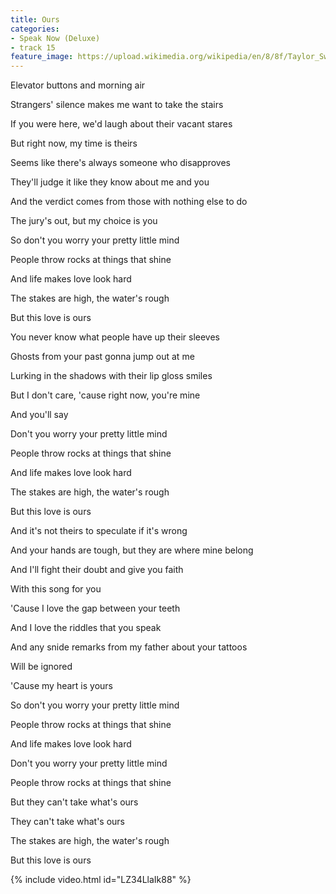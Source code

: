 ```yaml
---
title: Ours
categories:
- Speak Now (Deluxe)
- track 15
feature_image: https://upload.wikimedia.org/wikipedia/en/8/8f/Taylor_Swift_-_Speak_Now_cover.png
--- 
```

Elevator buttons and morning air

Strangers' silence makes me want to take the stairs

If you were here, we'd laugh about their vacant stares

But right now, my time is theirs

Seems like there's always someone who disapproves

They'll judge it like they know about me and you

And the verdict comes from those with nothing else to do

The jury's out, but my choice is you

So don't you worry your pretty little mind

People throw rocks at things that shine

And life makes love look hard

The stakes are high, the water's rough

But this love is ours

You never know what people have up their sleeves

Ghosts from your past gonna jump out at me

Lurking in the shadows with their lip gloss smiles

But I don't care, 'cause right now, you're mine

And you'll say

Don't you worry your pretty little mind

People throw rocks at things that shine

And life makes love look hard

The stakes are high, the water's rough

But this love is ours

And it's not theirs to speculate if it's wrong

And your hands are tough, but they are where mine belong

And I'll fight their doubt and give you faith

With this song for you

'Cause I love the gap between your teeth

And I love the riddles that you speak

And any snide remarks from my father about your tattoos

Will be ignored

'Cause my heart is yours

So don't you worry your pretty little mind

People throw rocks at things that shine

And life makes love look hard

Don't you worry your pretty little mind

People throw rocks at things that shine

But they can't take what's ours

They can't take what's ours

The stakes are high, the water's rough

But this love is ours

{% include video.html id="LZ34LlaIk88" %}

